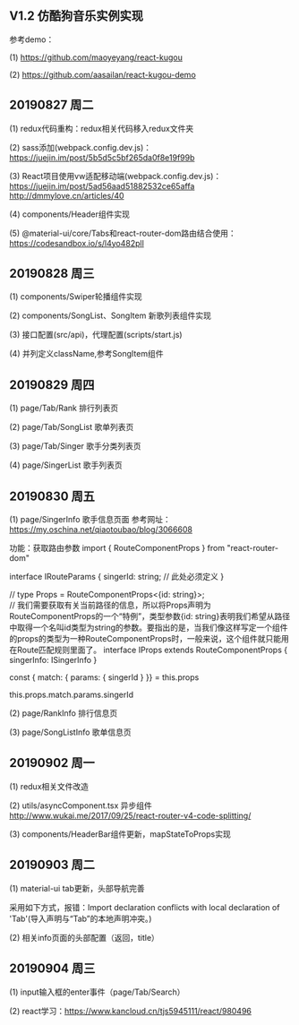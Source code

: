## V1.2 仿酷狗音乐实例实现
参考demo：

(1) https://github.com/maoyeyang/react-kugou

(2) https://github.com/aasailan/react-kugou-demo

## 20190827 周二
(1) redux代码重构：redux相关代码移入redux文件夹

(2) sass添加(webpack.config.dev.js)：
https://juejin.im/post/5b5d5c5bf265da0f8e19f99b

(3) React项目使用vw适配移动端(webpack.config.dev.js)：
https://juejin.im/post/5ad56aad51882532ce65affa<br>
http://dmmylove.cn/articles/40

(4) components/Header组件实现

(5) @material-ui/core/Tabs和react-router-dom路由结合使用：
https://codesandbox.io/s/l4yo482pll

## 20190828 周三
(1) components/Swiper轮播组件实现

(2) components/SongList、SongItem 新歌列表组件实现

(3) 接口配置(src/api)，代理配置(scripts/start.js)

(4) 并列定义className,参考SongItem组件

## 20190829 周四
(1) page/Tab/Rank 排行列表页

(2) page/Tab/SongList 歌单列表页

(3) page/Tab/Singer 歌手分类列表页

(4) page/SingerList 歌手列表页

## 20190830 周五
(1) page/SingerInfo 歌手信息页面
参考网址：https://my.oschina.net/qiaotoubao/blog/3066608

功能：获取路由参数
import { RouteComponentProps } from "react-router-dom"

interface IRouteParams {
  singerId: string; // 此处必须定义
}

// type Props = RouteComponentProps<{id: string}>;<br>
// 我们需要获取有关当前路径的信息，所以将Props声明为RouteComponentProps的一个“特例”，类型参数{id: string}表明我们希望从路径中取得一个名叫id类型为string的参数。要指出的是，当我们像这样写定一个组件的props的类型为一种RouteComponentProps时，一般来说，这个组件就只能用在Route匹配规则里面了。
interface IProps extends RouteComponentProps<IRouteParams> {
  singerInfo: ISingerInfo
}

const { match: { params: { singerId } }} = this.props

this.props.match.params.singerId

(2) page/RankInfo 排行信息页

(3) page/SongListInfo 歌单信息页

## 20190902 周一
(1) redux相关文件改造

(2) utils/asyncComponent.tsx 异步组件
http://www.wukai.me/2017/09/25/react-router-v4-code-splitting/

(3) components/HeaderBar组件更新，mapStateToProps实现

## 20190903 周二
(1) material-ui tab更新，头部导航完善

采用如下方式，报错：Import declaration conflicts with local declaration of 'Tab'(导入声明与“Tab”的本地声明冲突。)

<Tab label="新歌" component={Link} to="/tab/newsong"/>

(2) 相关info页面的头部配置（返回，title）

## 20190904 周三
(1) input输入框的enter事件（page/Tab/Search）

(2) react学习：https://www.kancloud.cn/tjs5945111/react/980496
